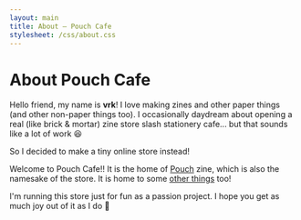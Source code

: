 ```yaml
---
layout: main
title: About — Pouch Cafe
stylesheet: /css/about.css
---
```


<div class="page">

# About Pouch Cafe

Hello friend, my name is **vrk**! I love making zines and other paper things (and other non-paper things too). I occasionally daydream about opening a real (like brick & mortar) zine store slash stationery cafe... but that sounds like a lot of work 😆

So I decided to make a tiny online store instead!

Welcome to Pouch Cafe!! It is the home of [Pouch](/pouch) zine, which is also the namesake of the store. It is home to some [other things](https://pouchcafe.gumroad.com/) too!

I'm running this store just for fun as a passion project. I hope you get as much joy out of it as I do 💖

</div>
